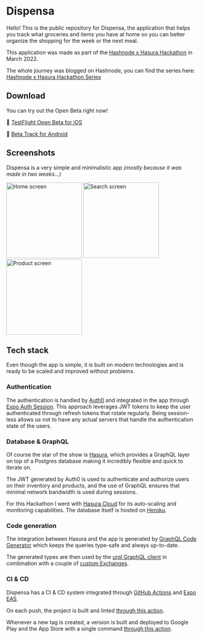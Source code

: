 # Dispensa

Hello! This is the public repository for Dispensa, the application that helps you track what groceries and items you have at home so you can better organize the shopping for the week or the next meal.

This application was made as part of the [Hashnode x Hasura Hackathon](https://townhall.hashnode.com/hasura-hackathon) in March 2022.

The whole journey was blogged on Hashnode, you can find the series here: [Hashnode x Hasura Hackathon Series](https://blog.emilioschepis.com/series/hasura-hashnode-hackathon)

## Download

You can try out the Open Beta right now!

🍎 [TestFlight Open Beta for iOS](https://testflight.apple.com/join/behaUzkW)

🤖 [Beta Track for Android](https://play.google.com/store/apps/details?id=com.emilioschepis.dispensa)

## Screenshots

Dispensa is a very simple and minimalistic app *(mostly because it was made in two weeks...)*

<img src="https://user-images.githubusercontent.com/16031715/159999077-b45f8235-5de5-4c36-8a8e-1130d540cdc0.png" alt="Home screen" width="200"> <img src="https://user-images.githubusercontent.com/16031715/159999085-62a875fc-6156-4e6c-91c5-73c4984ce810.png" alt="Search screen" width="200"> <img src="https://user-images.githubusercontent.com/16031715/159999087-58950917-9d11-426c-8db4-5940e23be42e.png" alt="Product screen" width="200">

## Tech stack

Even though the app is simple, it is built on modern technologies and is ready to be scaled and improved without problems.

### Authentication

The authentication is handled by [Auth0](https://auth0.com/) and integrated in the app through [Expo Auth Session](https://docs.expo.dev/versions/latest/sdk/auth-session/).
This approach leverages JWT tokens to keep the user authenticated through refresh tokens that rotate regularly. 
Being session-less allows us not to have any actual servers that handle the authentication state of the users.

### Database & GraphQL

Of course the star of the show is [Hasura](https://hasura.io/), which provides a GraphQL layer on top of a Postgres database making it incredibly flexible and quick to iterate on.

The JWT generated by Auth0 is used to authenticate and authorize users on their inventory and products, and the use of GraphQL ensures that minimal network bandwidth is used during sessions.

For this Hackathon I went with [Hasura Cloud](https://hasura.io/cloud/) for its auto-scaling and monitoring capabilities. The database itself is hosted on [Heroku](https://www.heroku.com/postgres).

### Code generation

The integration between Hasura and the app is generated by [GraphQL Code Generator](https://www.graphql-code-generator.com/) which keeps the queries type-safe and always up-to-date.

The generated types are then used by the [urql GraphQL client](https://formidable.com/open-source/urql/) in combination with a couple of [custom Exchanges](https://github.com/emilioschepis/dispensa/tree/main/src/graphql/exchanges).

### CI & CD

Dispensa has a CI & CD system integrated through [GitHub Actions](https://github.com/features/actions) and [Expo EAS](https://expo.dev/eas).

On each push, the project is built and linted [through this action](https://github.com/emilioschepis/dispensa/blob/main/.github/workflows/ci.yml).

Whenever a new tag is created, a version is built and deployed to Google Play and the App Store with a single command [through this action](https://github.com/emilioschepis/dispensa/blob/main/.github/workflows/production.yml).
